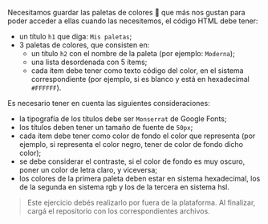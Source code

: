 Necesitamos guardar las paletas de colores :art: que más nos gustan para poder acceder a ellas cuando las necesitemos, el código HTML debe tener:

- un título `h1` que diga: `Mis paletas`;
- 3 paletas de colores, que consisten en:
  - un título `h2` con el nombre de la paleta (por ejemplo: `Moderna`);
  - una lista desordenada con 5 ítems;
  - cada ítem debe tener como texto código del color, en el sistema correspondiente (por ejemplo, si es blanco y está en hexadecimal `#FFFFFF`).

Es necesario tener en cuenta las siguientes consideraciones:

- la tipografía de los títulos debe ser `Monserrat` de Google Fonts;
- los títulos deben tener un tamaño de fuente de `50px`;
- cada ítem debe tener como color de fondo el color que representa (por ejemplo, si representa el color negro, tener de color de fondo dicho color);
- se debe considerar el contraste, si el color de fondo es muy oscuro, poner un color de letra claro, y viceversa;
- los colores de la primera paleta deben estar en sistema hexadecimal, los de la segunda en sistema rgb y los de la tercera en sistema hsl.

> Este ejercicio debés realizarlo por fuera de la plataforma. Al finalizar, cargá el repositorio con los correspondientes archivos.